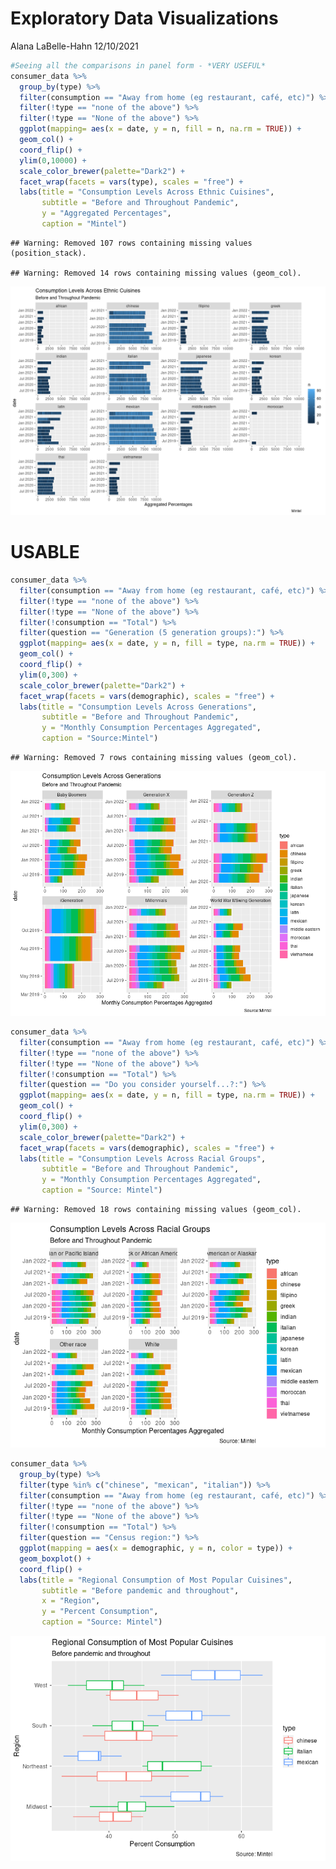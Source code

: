 Exploratory Data Visualizations
================
Alana LaBelle-Hahn
12/10/2021

``` r
#Seeing all the comparisons in panel form - *VERY USEFUL*
consumer_data %>%
  group_by(type) %>%
  filter(consumption == "Away from home (eg restaurant, café, etc)") %>%
  filter(!type == "none of the above") %>%
  filter(!type == "None of the above") %>%
  ggplot(mapping= aes(x = date, y = n, fill = n, na.rm = TRUE)) + 
  geom_col() +
  coord_flip() +
  ylim(0,10000) +
  scale_color_brewer(palette="Dark2") +
  facet_wrap(facets = vars(type), scales = "free") + 
  labs(title = "Consumption Levels Across Ethnic Cuisines",
       subtitle = "Before and Throughout Pandemic",
       y = "Aggregated Percentages",
       caption = "Mintel")
```

    ## Warning: Removed 107 rows containing missing values (position_stack).

    ## Warning: Removed 14 rows containing missing values (geom_col).

![](Exploratory-Data-Visualizations_files/figure-gfm/Consumption%20across%20time-1.png)<!-- -->

# USABLE

``` r
consumer_data %>%
  filter(consumption == "Away from home (eg restaurant, café, etc)") %>%
  filter(!type == "none of the above") %>%
  filter(!type == "None of the above") %>%
  filter(!consumption == "Total") %>%
  filter(question == "Generation (5 generation groups):") %>%
  ggplot(mapping= aes(x = date, y = n, fill = type, na.rm = TRUE)) + 
  geom_col() +
  coord_flip() +
  ylim(0,300) +
  scale_color_brewer(palette="Dark2") +
  facet_wrap(facets = vars(demographic), scales = "free") + 
  labs(title = "Consumption Levels Across Generations",
       subtitle = "Before and Throughout Pandemic",
       y = "Monthly Consumption Percentages Aggregated",
       caption = "Source:Mintel")
```

    ## Warning: Removed 7 rows containing missing values (geom_col).

![](Exploratory-Data-Visualizations_files/figure-gfm/Measures%20across%20generations-1.png)<!-- -->

``` r
consumer_data %>%
  filter(consumption == "Away from home (eg restaurant, café, etc)") %>%
  filter(!type == "none of the above") %>%
  filter(!type == "None of the above") %>%
  filter(!consumption == "Total") %>%
  filter(question == "Do you consider yourself...?:") %>%
  ggplot(mapping= aes(x = date, y = n, fill = type, na.rm = TRUE)) + 
  geom_col() +
  coord_flip() +
  ylim(0,300) +
  scale_color_brewer(palette="Dark2") +
  facet_wrap(facets = vars(demographic), scales = "free") + 
  labs(title = "Consumption Levels Across Racial Groups",
       subtitle = "Before and Throughout Pandemic",
       y = "Monthly Consumption Percentages Aggregated",
       caption = "Source: Mintel")
```

    ## Warning: Removed 18 rows containing missing values (geom_col).

![](Exploratory-Data-Visualizations_files/figure-gfm/Measures%20across%20Racial%20Category-1.png)<!-- -->

``` r
consumer_data %>%
  group_by(type) %>%
  filter(type %in% c("chinese", "mexican", "italian")) %>%
  filter(consumption == "Away from home (eg restaurant, café, etc)") %>%
  filter(!type == "none of the above") %>%
  filter(!type == "None of the above") %>%
  filter(!consumption == "Total") %>%
  filter(question == "Census region:") %>%
  ggplot(mapping = aes(x = demographic, y = n, color = type)) +
  geom_boxplot() + 
  coord_flip() + 
  labs(title = "Regional Consumption of Most Popular Cuisines",
       subtitle = "Before pandemic and throughout", 
       x = "Region", 
       y = "Percent Consumption",
       caption = "Source: Mintel")
```

![](Exploratory-Data-Visualizations_files/figure-gfm/Boxplot%20of%20most%20pop%20by%20region-1.png)<!-- -->
